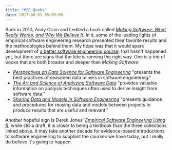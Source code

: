 ```yaml
---
title: "MSR Books"
date: 2017-08-01 05:00:00
---
```


Back in 2010,
Andy Oram and I edited a book called *[Making Software: What Really Works, and Why We Believe It][making-software]*.
In it,
some of the leading lights of empirical software engineering research presented their favorite results
and the methodologies behind them.
My hope was that it would spark development of
[a better software engineering course][better-course];
that hasn't happened yet,
but there are signs that the tide is running the right way.
One is a trio of books that are both broader and deeper than *Making Software*:

-   *[Perspectives on Data Science for Software Engineering][perspectives]* "presents the best practices of seasoned data miners in software engineering."
-   *[The Art and Science of Analyzing Software Data][art-science]* "provides valuable information on analysis techniques often used to derive insight from software data."
-   *[Sharing Data and Models in Software Engineering][sharing]* "presents guidance and procedures for reusing data and models between projects to produce results that are useful and relevant."

Another hopeful sign is Derek Jones' *[Empirical Software Engineering Using R][eseur]*;
while still a draft,
it is closer to being a textbook than the three collections linked above.
It may take another decade for evidence-based introductions to software engineering
to supplant the courses we have today,
but I really do believe it's going to happen.

[art-science]: https://www.amazon.com/Art-Science-Analyzing-Software-Data/dp/0124115195/
[better-course]: http://third-bit.com/2014/10/02/a-better-software-engineering-course.html
[eseur]: http://www.knosof.co.uk/ESEUR/
[making-software]: https://www.amazon.com/Making-Software-Really-Works-Believe/dp/0596808321
[perspectives]: https://www.amazon.com/Perspectives-Data-Science-Software-Engineering/dp/0128042060/
[sharing]: https://www.amazon.com/Sharing-Data-Models-Software-Engineering/dp/0124172954/
